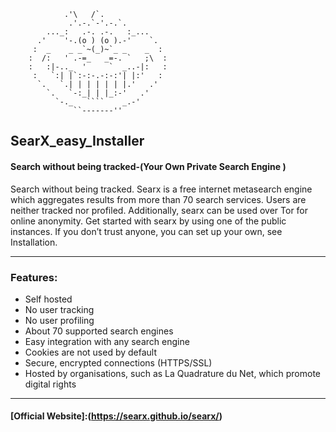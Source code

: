                 .'\   /`.
                 .'.-.`-'.-.`.
            ..._:   .-. .-.   :_...
          .'    '-.(o ) (o ).-'    `.
         :  _    _ _`~(_)~`_ _    _  :
        :  /:   ' .-=_   _=-. `   ;\  :
        :   :|-.._  '     `  _..-|:   :
         :   `:| |`:-:-.-:-:'| |:'   :
          `.   `.| | | | | | |.'   .'
            `.   `-:_| | |_:-'   .'
              `-._   ````    _.-'
                  ``-------''

## SearX_easy_Installer
#### Search without being tracked-(Your Own Private Search Engine )

Search without being tracked.
Searx is a free internet metasearch engine which aggregates results from more than 70 search services. Users are neither tracked nor profiled. Additionally, searx can be used over Tor for online anonymity.
Get started with searx by using one of the public instances. If you don’t trust anyone, you can set up your own, see Installation.

--- 
### Features:
* Self hosted
* No user tracking
* No user profiling
* About 70 supported search engines
* Easy integration with any search engine
* Cookies are not used by default
* Secure, encrypted connections (HTTPS/SSL)
* Hosted by organisations, such as La Quadrature du Net, which promote digital rights
---

#### [Official Website]:(https://searx.github.io/searx/)
